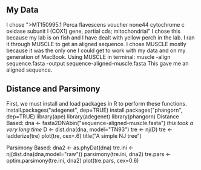 ## My Data
I chose ">MT150995.1 Perca flavescens voucher none44 cytochrome c oxidase subunit I (COX1) gene, partial cds; mitochondrial"
I chose this because my lab is on fish and I have dealt with yellow perch in the lab.
I ran it through MUSCLE to get an aligned sequence. I chose MUSCLE mostly because it was the only one I could get to work with my data and on my generation of MacBook.
Using MUSCLE
    in terminal: muscle -align sequence.fasta -output sequence-aligned-muscle.fasta
This gave me an aligned sequence.

## Distance and Parsimony
First, we must install and load packages in R to perform these functions.
    install.packages("adegenet", dep=TRUE)
    install.packages("phangorn", dep=TRUE)
    library(ape)
    library(adegenet)
    library(phangorn)
Distance Based:
    dna <- fasta2DNAbin("sequence-aligned-muscle.fasta")
*this took a very long time*
    D <- dist.dna(dna, model="TN93")
    tre <- nj(D)
    tre <- ladderize(tre)
    plot(tre, cex=.6)
    title("A simple NJ tree")

Parsimony Based:
    dna2 <- as.phyDat(dna)
    tre.ini <- nj(dist.dna(dna,model="raw"))
    parsimony(tre.ini, dna2)
    tre.pars <- optim.parsimony(tre.ini, dna2)
    plot(tre.pars, cex=0.6)
    

